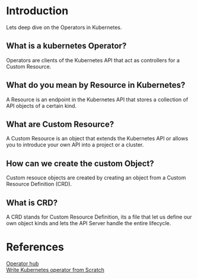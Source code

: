 # Introduction
Lets deep dive on the Operators in Kubernetes.

## What is a kubernetes Operator?
Operators are clients of the Kubernetes API that act as controllers for a Custom Resource.

## What do you mean by Resource in Kubernetes?
A Resource is an endpoint in the Kubernetes API that stores a collection of API objects of a certain kind.

## What are Custom Resource?
A Custom Resource is an object that extends the Kubernetes API or allows you to introduce your own API into a project or a cluster.

## How can we create the custom Object?
Custom resouce objects are created by creating an object from a Custom Resource Definition (CRD).

## What is CRD?
A CRD stands for Custom Resource Definition, its a file that let us define our own object kinds and lets the API Server handle the entire lifecycle.

# References
[Operator hub](https://operatorhub.io/) </br>
[Write Kubernetes operator from Scratch](https://www.youtube.com/watch?v=LLVoyXjYlYM) </br>
